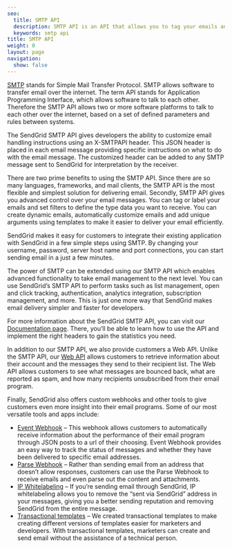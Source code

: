 ```yaml
---
seo:
  title: SMTP API
  description: SMTP API is an API that allows you to tag your emails and provide customized email handling instructions on a per email basis.
  keywords: smtp api
title: SMTP API
weight: 0
layout: page
navigation:
  show: false
---
```


[SMTP]({{root_url}}/glossary/smtp.html) stands for Simple Mail Transfer Protocol. SMTP allows software to transfer email over the internet. The term API stands for Application Programming Interface, which allows software to talk to each other. Therefore the SMTP API allows two or more software platforms to talk to each other over the internet, based on a set of defined parameters and rules between systems.

The SendGrid SMTP API gives developers the ability to customize email handling instructions using an X-SMTPAPI header. This JSON header is placed in each email message providing specific instructions on what to do with the email message. The customized header can be added to any SMTP message sent to SendGrid for interpretation by the receiver.

There are two prime benefits to using the SMTP API. Since there are so many languages, frameworks, and mail clients, the SMTP API is the most flexible and simplest solution for delivering email. Secondly, SMTP API gives you advanced control over your email messages. You can tag or label your emails and set filters to define the type data you want to receive. You can create dynamic emails, automatically customize emails and add unique arguments using templates to make it easier to deliver your email efficiently.

SendGrid makes it easy for customers to integrate their existing application with SendGrid in a few simple steps using SMTP. By changing your username, password, server host name and port connections, you can start sending email in a just a few minutes.

The power of SMTP can be extended using our SMTP API which enables advanced functionality to take email management to the next level. You can use SendGrid’s SMTP API to perform tasks such as list management, open and click tracking, authentication, analytics integration, subscription management, and more. This is just one more way that SendGrid makes email delivery simpler and faster for developers.

For more information about the SendGrid SMTP API, you can visit our [Documentation page]({{root_url}}/API_Reference/SMTP_API/index.html). There, you’ll be able to learn how to use the API and implement the right headers to gain the statistics you need.

In addition to our SMTP API, we also provide customers a Web API. Unlike the SMTP API, our [Web API]({{root_url}}/API_Reference/Web_API/index.html) allows customers to retrieve information about their account and the messages they send to their recipient list. The Web API allows customers to see what messages are bounced back, what are reported as spam, and how many recipients unsubscribed from their email program.

Finally, SendGrid also offers custom webhooks and other tools to give customers even more insight into their email programs. Some of our most versatile tools and apps include:

* [Event Webhook]({{root_url}}/for-developers/tracking-events/event/) – This webhook allows customers to automatically receive information about the performance of their email program through JSON posts to a url of their choosing. Event Webhook provides an easy way to track the status of messages and whether they have been delivered to specific email addresses.
* [Parse Webhook]({{root_url}}/API_Reference/Webhooks/parse.html) – Rather than sending email from an address that doesn’t allow responses, customers can use the Parse Webhook to receive emails and even parse out the content and attachments.
* [IP Whitelabeling]({{root_url}}/glossary/reverse-dns.html) – If you’re sending email through SendGrid, IP whitelabeling allows you to remove the “sent via SendGrid” address in your messages, giving you a better sending reputation and removing SendGrid from the entire message.
* [Transactional templates](https://sendgrid.com/dynamic_templates) – We created transactional templates to make creating different versions of templates easier for marketers and developers. With transactional templates, marketers can create and send email without the assistance of a technical person.
